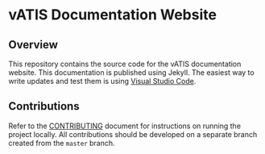 # vATIS Documentation Website

## Overview
This repository contains the source code for the vATIS documentation website.
This documentation is published using Jekyll. The easiest way to write updates and test
them is using [Visual Studio Code](http://code.visualstudio.com/).

## Contributions
Refer to the [CONTRIBUTING](CONTRIBUTING.md) document for instructions on running the project locally.
All contributions should be developed on a separate branch created from the `master` branch.
